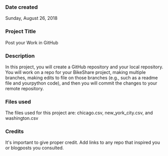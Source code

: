 ### Date created
Sunday, August 26, 2018 

### Project Title
Post your Work in GitHub

### Description
In this project, you will create a GitHub repository and your local repository. You will work on a repo for your BikeShare project, making multiple branches, making edits to file on those branches (e.g., such as a readme file and yourpython code), and then you will commit the changes to your remote repository.

### Files used
The files used for this project are: chicago.csv, new_york_city.csv, and washington.csv

### Credits
It's important to give proper credit. Add links to any repo that inspired you or blogposts you consulted.

